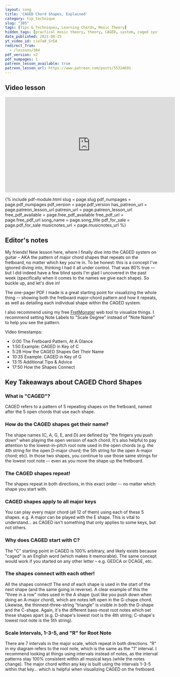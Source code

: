 ```yaml
---
layout: song
title: 'CAGED Chord Shapes, Explained'
category: tip_technique
slug: "385"
tags: [Tips & Techniques, Learning Chords, Music Theory]
hidden_tags: [practical music theory, theory, CAGED, system, caged system]
date_published: 2021-08-25
yt_video_id: cie7a8_SrEA
redirect_from:
  - /lessons/384
pdf_version: v2
pdf_numpages: 1
patreon_lesson_available: true
patreon_lesson_url: https://www.patreon.com/posts/55324691
---
```


## Video lesson

<iframe width="560" height="315" src="https://www.youtube.com/embed/{{page.yt_video_id}}" frameborder="0" allow="accelerometer; autoplay; encrypted-media; gyroscope; picture-in-picture" allowfullscreen></iframe>

{% include pdf-module.html slug = page.slug pdf_numpages = page.pdf_numpages pdf_version = page.pdf_version has_patreon_url = page.patreon_lesson_url patreon_url = page.patreon_lesson_url free_pdf_available = page.free_pdf_available free_pdf_url = page.free_pdf_url song_name = page.song_title pdf_for_sale = page.pdf_for_sale musicnotes_url = page.musicnotes_url %}

## Editor's notes

My friends! New lesson here, where I finally dive into the CAGED system on guitar – AKA the pattern of major chord shapes that repeats on the fretboard, no matter which key you're in. To be honest: this is a concept I've ignored diving into, thinking I had it all under control. That was 80% true -– but I did indeed have a few blind spots I'm glad I uncovered in the past week (specifically when it comes to the names we give each shape). So buckle up, and let's dive in!

The one-pager PDF I made is a great starting point for visualizing the whole thing -- showing both the fretboard major-chord pattern and how it repeats, as well as detailing each individual shape within the CAGED system.

I also recommend using my free [FretMonster](https://playsongnotes.com/fretmonster.html) web tool to visualize things. I recommend setting Note Labels to "Scale Degree" instead of "Note Name" to help you see the pattern.

Video timestamps:

- 0:00 The Fretboard Pattern, At A Glance
- 1:50 Example: CAGED in Key of C
- 5:28 How the CAGED Shapes Get Their Name
- 10:35 Example: CAGED in Key of G
- 13:15 Additional Tips & Advice
- 17:50 How the Shapes Connect

## Key Takeaways about CAGED Chord Shapes

### What is "CAGED"?

CAGED refers to a pattern of 5 repeating shapes on the fretboard, named after the 5 open chords that use each shape.

### How do the CAGED shapes get their name?

The shape names (C, A, G, E, and D) are defined by "the fingers you push down" when playing the open version of each chord. It's also helpful to pay attention to the lowest-in-pitch root note used in the open chords (e.g. the 4th string for the open D-major chord; the 5th string for the open A-major chord; etc). In those two shapes, you continue to use those same strings for the lowest root note -- even as you move the shape up the fretboard.

### The CAGED shapes repeat!

The shapes repeat in both directions, in this exact order -- no matter which shape you start with.

### CAGED shapes apply to all major keys

You can play every major chord (all 12 of them) using each of these 5 shapes. e.g. A major can be played with the E shape. This is vital to understand... as CAGED isn't something that only applies to some keys, but not others.

### Why does CAGED start with C?

The "C" starting point in CAGED is 100% arbitrary, and likely exists because "caged" is an English word (which makes it memorable). The same concept would work if you started on any other letter – e.g. GEDCA or DCAGE, etc.

### The shapes connect with each other!

All the shapes connect! The end of each shape is used in the start of the next shape (and the same going in reverse). A clear example of this the "three in a row" notes used in the A shape (just like you push down when doing an A-major chord), which are notes left open in the G-chape chord. Likewise, the thinnest-three-string "triangle" is visible in both the D-shape and the C-shape. Again, it's the different bass-most root notes which set these shapes apart (e.g. D-shape's lowest root is the 4th string; C-shape's lowest root note is the 5th string).

### Scale Intervals, 1-3-5, and "R" for Root Note

There are 7 intervals in the major scale, which repeat in both directions. "R" in my diagram refers to the root note, which is the same as the "1" interval. I recommend looking at things using intervals instead of notes, as the interval patterns stay 100% consistent within all musical keys (while the notes change). The major chord within any key is built using the intervals 1-3-5 within that key... which is helpful when visualizing CAGED on the fretboard.
